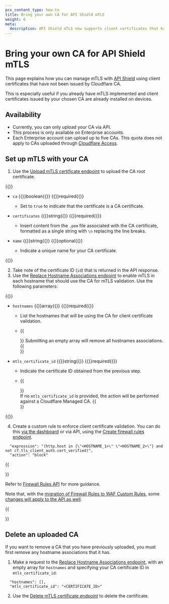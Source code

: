 ```yaml
---
pcx_content_type: how-to
title: Bring your own CA for API Shield mTLS
weight: 6
meta:
  description: API Shield mTLS now supports client certificates that have not been issued by Cloudflare CA. Learn how you can bring your own CA and use Cloudflare to protect your API.
---
```


# Bring your own CA for API Shield mTLS

This page explains how you can manage mTLS with [API Shield](/api-shield/) using client certificates that have not been issued by Cloudflare CA.

This is especially useful if you already have mTLS implemented and client certificates issued by your chosen CA are already installed on devices.

## Availability

* Currently, you can only upload your CA via API.
* This process is only available on Enterprise accounts.
* Each Enterprise account can upload up to five CAs. This quota does not apply to CAs uploaded through [Cloudflare Access](/cloudflare-one/identity/devices/access-integrations/mutual-tls-authentication/).

## Set up mTLS with your CA

1. Use the [Upload mTLS certificate endpoint](/api/operations/m-tls-certificate-management-upload-m-tls-certificate) to upload the CA root certificate.

  {{<definitions>}}

  - `ca` {{<type>}}boolean{{</type>}} {{<prop-meta>}}required{{</prop-meta>}}
  
    - Set to `true` to indicate that the certificate is a CA certificate.
  
  - `certificates` {{<type>}}string{{</type>}} {{<prop-meta>}}required{{</prop-meta>}}

    - Insert content from the `.pem` file associated with the CA certificate, formatted as a single string with `\n` replacing the line breaks.
  
  - `name` {{<type>}}string{{</type>}} {{<prop-meta>}}optional{{</prop-meta>}}
    - Indicate a unique name for your CA certificate.

  {{</definitions>}}  

2. Take note of the certificate ID (`id`) that is returned in the API response.
3. Use the [Replace Hostname Associations endpoint](/api/operations/client-certificate-for-a-zone-put-hostname-associations) to enable mTLS in each hostname that should use the CA for mTLS validation. Use the following parameters:

  {{<definitions>}}

  - `hostnames` {{<type>}}array{{</type>}} {{<prop-meta>}}required{{</prop-meta>}}
  
    - List the hostnames that will be using the CA for client certificate validation.
  
    - {{<Aside type="warning">}}
  Submitting an empty array will remove all hostnames associations.
  {{</Aside>}}
  
  - `mtls_certificate_id` {{<type>}}string{{</type>}} {{<prop-meta>}}required{{</prop-meta>}}

    - Indicate the certificate ID obtained from the previous step.

    - {{<Aside type="warning">}}  
  If no `mtls_certificate_id` is provided, the action will be performed against a Cloudflare Managed CA.
  {{</Aside>}}

  {{</definitions>}}  

4. Create a custom rule to enforce client certificate validation.
You can do this [via the dashboard](/api-shield/security/mtls/configure/) or via API, using the [Create firewall rules endpoint](/api/operations/firewall-rules-create-firewall-rules).

```text
  "expression": "(http.host in {\"<HOSTNAME_1>\" \"<HOSTNAME_2>\"} and not cf.tls_client_auth.cert_verified)", 
  "action": "block"
```

{{<Aside type="warning">}}

Refer to [Firewall Rules API](/firewall/api/cf-firewall-rules/) for more guidance.

Note that, with the [migration of Firewall Rules to WAF Custom Rules](/waf/reference/migration-guides/firewall-rules-to-custom-rules/), some [changes will apply to the API as well](/waf/reference/migration-guides/firewall-rules-to-custom-rules/#relevant-changes-for-api-users).

{{</Aside>}}

## Delete an uploaded CA

If you want to remove a CA that you have previously uploaded, you must first remove any hostname associations that it has.

1. Make a request to the [Replace Hostname Associations endpoint](/api/operations/client-certificate-for-a-zone-put-hostname-associations), with an empty array for `hostnames` and specifying your CA certificate ID in `mtls_certificate_id`:

```text
  "hostnames": [], 
  "mtls_certificate_id": "<CERTIFICATE_ID>"
```

2. Use the [Delete mTLS certificate endpoint](/api/operations/m-tls-certificate-management-delete-m-tls-certificate) to delete the certificate.